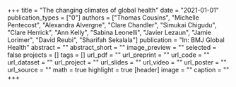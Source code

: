 +++
title = "The changing climates of global health"
date = "2021-01-01"
publication_types = ["0"]
authors = ["Thomas Cousins", "Michelle Pentecost", "Alexandra Alvergne", "Clare Chandler", "Simukai Chigudu", "Clare Herrick", "Ann Kelly", "Sabina Leonelli", "Javier Lezaun", "Jamie Lorimer", "David Reubi", "Sharifah Sekalala"]
publication = "In: BMJ Global Health"
abstract = ""
abstract_short = ""
image_preview = ""
selected = false
projects = []
tags = []
url_pdf = ""
url_preprint = ""
url_code = ""
url_dataset = ""
url_project = ""
url_slides = ""
url_video = ""
url_poster = ""
url_source = ""
math = true
highlight = true
[header]
image = ""
caption = ""
+++
